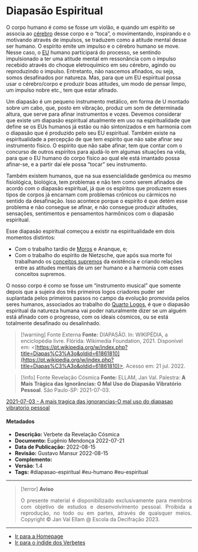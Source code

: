 # Diapasão Espiritual

O corpo humano é como se fosse um violão, e quando um espírito se associa ao [cérebro](Cérebro%20Humano.md) desse corpo e o “toca”, o movimentando, inspirando e o motivando através de impulsos, se traduzem como a atitude mental desse ser humano. O espírito emite um impulso e o cérebro humano se move. Nesse caso, o [EU](EU.md) humano participará do processo, se sentindo impulsionado a ter uma atitude mental em ressonância com o impulso recebido através do choque eletroquímico em seu cérebro, agindo ou reproduzindo o impulso. Entretanto, não nascemos afinados, ou seja, somos desafinados por natureza. Mas, para que um EU espiritual possa usar o cérebro/corpo e produzir boas atitudes, um modo de pensar limpo, um impulso nobre etc., tem que estar afinado.

Um diapasão é um pequeno instrumento metálico, em forma de U montado sobre um cabo, que, posto em vibração, produz um som de determinada altura, que serve para afinar instrumentos e vozes. Devemos considerar que existe um diapasão espiritual atualmente em uso na espiritualidade que define se os EUs humanos já estão ou não sintonizados e em harmonia com o diapasão que é produzido pelo seu EU espiritual. Também existe na espiritualidade a percepção de que tem espírito que não sabe afinar seu instrumento físico. O espírito que não sabe afinar, tem que contar com o concurso de outros espíritos para ajudá-lo em algumas situações na vida, para que o EU humano do corpo físico ao qual ele está imantado possa afinar-se, e a partir daí ele possa “tocar” seu instrumento.

Também existem humanos, que na sua essencialidade genômica ou mesmo fisiológica, biológica, tem problemas e não tem como serem afinados de acordo com o diapasão espiritual, já que os espíritos que produzem esses tipos de corpos já encarnam com problemas crônicos ou cármicos no sentido da desafinação. Isso acontece porque o espírito é que detém esse problema e não consegue se afinar, e não consegue produzir atitudes, sensações, sentimentos e pensamentos harmônicos com o diapasão espiritual.

Esse diapasão espiritual começou a existir na espiritualidade em dois momentos distintos:

-   Com o trabalho tardio de [Moros](Moros.md) e Ananque, e;
-   Com o trabalho do espírito de Nietzsche, que após sua morte foi trabalhando os [conceitos supremos](Conceitos%20Supremos.md) da existência e criando relações entre as atitudes mentais de um ser humano e a harmonia com esses conceitos supremos.

O nosso corpo é como se fosse um “instrumento musical” que somente depois que a sujeira dos três primeiros logos criadores puder ser suplantada pelos primeiros passos no campo da evolução promovida pelos seres humanos, associados ao trabalho do [Quarto Logos](Quarto%20Logos.md), é que o diapasão espiritual da natureza humana vai poder naturalmente dizer se um alguém está afinado com o progresso, com os ideais cósmicos, ou se está totalmente desafinado ou desalinhado.

> [!warning] Fonte Externa
> **Fonte:** DIAPASÃO. In: WIKIPÉDIA, a enciclopédia livre. Flórida: Wikimedia Foundation, 2021. Disponível em: <[https://pt.wikipedia.org/w/index.php?title=Diapas%C3%A3o&oldid=61861810](https://pt.wikipedia.org/w/index.php?title=Diapas%C3%A3o&oldid=61861810)>. Acesso em: 21 jul. 2022.

> [!info] Fonte Revelação Cósmica
> **Fonte:** ELLAM, Jan Val. Palestra: **A Mais Trágica das Ignorâncias: O Mal Uso do Diapasão Vibratório Pessoal**. São Paulo-SP: 2021-07-03.

[2021-07-03 - A mais tragica das ignorancias-O mal uso do diapasao vibratorio pessoal](2021-07-03%20-%20A%20mais%20tragica%20das%20ignorancias-O%20mal%20uso%20do%20diapasao%20vibratorio%20pessoal.md)

#### Metadados

-   **Descrição:** Verbete da Revelação Cósmica
-   **Documento:** Eugênio Mendonça 2022-07-21
-   **Data de Publicação:** 2022-08-15
-   **Revisão:** Gustavo Mansur 2022-08-15
-   **Complemento:**
-   **Versão**: 1.4
-   **Tags:** #diapasao-espiritual #eu-humano #eu-espiritual

---
> [!error] **Aviso**
> <p align="justify">O presente material é disponibilizado exclusivamente para membros com objetivo de estudos e desenvolvimento pessoal. Proibida a reprodução, no todo ou em partes, através de quaisquer meios. Copyright © Jan Val Ellam @ Escola da Decifração 2023. </p>

---
- [Ir para a Homepage](Homepage.canvas)
- [Ir para o índide dos Verbetes](ÍNDIDE%20GERAL%20DOS%20VERBETES.canvas)
